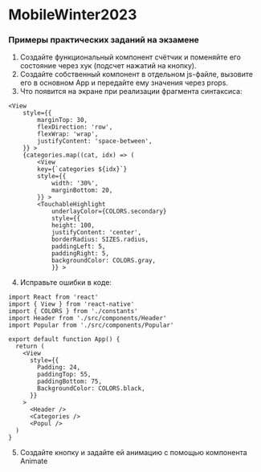 # MobileWinter2023

### **Примеры практических заданий на экзамене**

1. Создайте функциональный компонент счётчик и поменяйте его состояние через хук (подсчет нажатий на кнопку).
2. Создайте собственный компонент в отдельном js-файле, вызовите его в основном App и передайте ему значения через props.
3. Что появится на экране при реализации фрагмента синтаксиса:

```
<View
    style={{
        marginTop: 30,
        flexDirection: 'row',
        flexWrap: 'wrap',
        justifyContent: 'space-between',
    }} >
    {categories.map((cat, idx) => (
        <View
        key={`categories ${idx}`}
        style={{
            width: '30%',
            marginBottom: 20,
        }} >
        <TouchableHighlight
            underlayColor={COLORS.secondary}
            style={{
            height: 100,
            justifyContent: 'center',
            borderRadius: SIZES.radius,
            paddingLeft: 5,
            paddingRight: 5,
            backgroundColor: COLORS.gray,
            }} >
```
4. Исправьте ошибки в коде:

```
import React from 'react'
import { View } from 'react-native'
import { COLORS } from './constants'
import Header from './src/components/Header'
import Popular from './src/components/Popular'

export default function App() {
  return (
    <View
      style={{
        Padding: 24,
        paddingTop: 55,
        paddingBottom: 75,
        BackgroundColor: COLORS.black,
      }}
    >
      <Header />
      <Categories />
      <Popul />
  )
}
```
5. Создайте кнопку и задайте ей анимацию с помощью компонента Animate